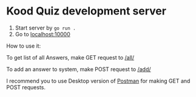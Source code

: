 # Kood Quiz development server

1. Start server by `go run .`
2. Go to [localhost:10000](http://localhost:10000)

How to use it:

To get list of all Answers, make GET request to [/all/](http://localhost:10000/all/)

To add an answer to system, make POST request to [/add/](http://localhost:10000/add/)

I recommend you to use Desktop version of [Postman](https://postman.com/) for making GET and POST requests.
